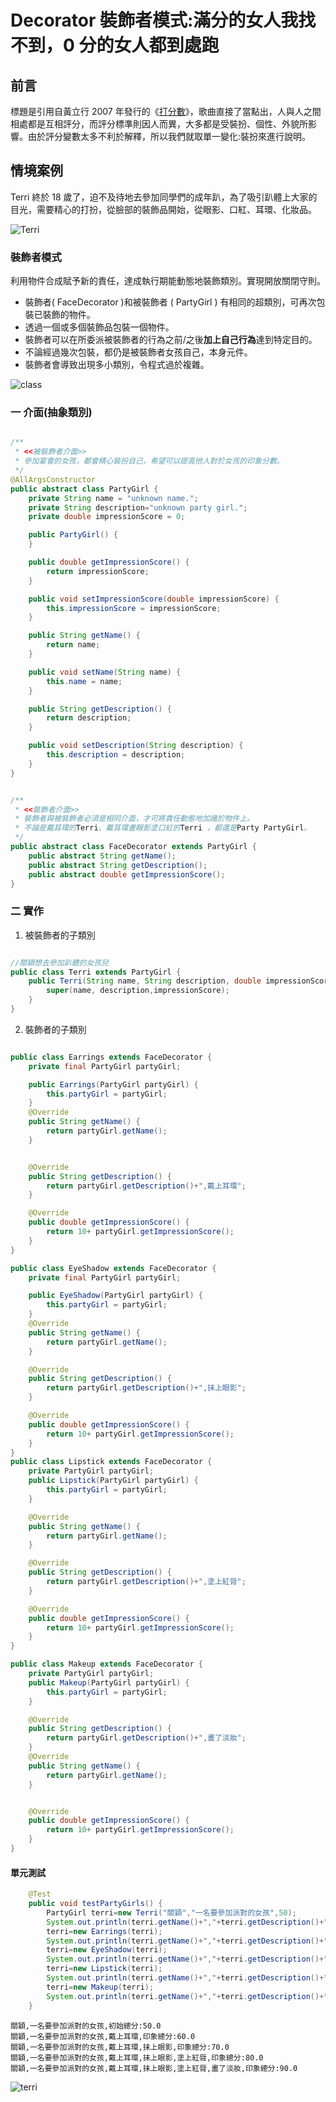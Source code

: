 # Decorator 裝飾者模式:滿分的女人我找不到，0 分的女人都到處跑 #

## 前言 ##

標題是引用自黃立行 2007 年發行的《[打分數](打分數 "https://www.youtube.com/watch?v=kX-zOqQZaaI")》，歌曲直接了當點出，人與人之間相處都是互相評分，而評分標準則因人而異，大多都是受裝扮、個性、外貌所影響。由於評分變數太多不利於解釋，所以我們就取單一變化:裝扮來進行說明。

## 情境案例 ##

Terri 終於 18 歲了，迫不及待地去參加同學們的成年趴，為了吸引趴體上大家的目光，需要精心的打扮，從臉部的裝飾品開始，從眼影、口紅、耳環、化妝品。

![Terri](https://raw.githubusercontent.com/show1po/DesignPattern/master/src/resource/DesignPattern/decorator/terri.jpg)

### 裝飾者模式 ###

利用物件合成賦予新的責任，達成執行期能動態地裝飾類別。實現開放關閉守則。

* 裝飾者( FaceDecorator )和被裝飾者 ( PartyGirl ) 有相同的超類別，可再次包裝已裝飾的物件。
* 透過一個或多個裝飾品包裝一個物件。
* 裝飾者可以在所委派被裝飾者的行為之前/之後**加上自己行為**達到特定目的。
* 不論經過幾次包裝，都仍是被裝飾者女孩自己，本身元件。
* 裝飾者會導致出現多小類別，令程式過於複雜。

![class](https://raw.githubusercontent.com/show1po/DesignPattern/master/src/resource/DesignPattern/decorator/decorator.png)

### 一 介面(抽象類別) ###

~~~java

/**
 * <<被裝飾者介面>>
 * 參加宴會的女孩，都會精心裝扮自己，希望可以提高他人對於女孩的印象分數。
 */
@AllArgsConstructor
public abstract class PartyGirl {
    private String name = "unknown name.";
    private String description="unknown party girl.";
    private double impressionScore = 0;

    public PartyGirl() {
    }

    public double getImpressionScore() {
        return impressionScore;
    }

    public void setImpressionScore(double impressionScore) {
        this.impressionScore = impressionScore;
    }

    public String getName() {
        return name;
    }

    public void setName(String name) {
        this.name = name;
    }

    public String getDescription() {
        return description;
    }

    public void setDescription(String description) {
        this.description = description;
    }
}


/**
 * <<裝飾者介面>>
 * 裝飾者與被裝飾者必須是相同介面，才可將責任動態地加諸於物件上。
 * 不論是戴耳環的Terri、戴耳環畫眼影塗口紅的Terri ，都還是Party PartyGirl。
 */
public abstract class FaceDecorator extends PartyGirl {
    public abstract String getName();
    public abstract String getDescription();
    public abstract double getImpressionScore();
}

~~~

### 二 實作 ###

1. 被裝飾者的子類別

~~~java

//關穎想去參加趴體的女孩兒
public class Terri extends PartyGirl {
    public Terri(String name, String description, double impressionScore) {
        super(name, description,impressionScore);
    }
}
~~~

2. 裝飾者的子類別

~~~java

public class Earrings extends FaceDecorator {
    private final PartyGirl partyGirl;

    public Earrings(PartyGirl partyGirl) {
        this.partyGirl = partyGirl;
    }
    @Override
    public String getName() {
        return partyGirl.getName();
    }


    @Override
    public String getDescription() {
        return partyGirl.getDescription()+",戴上耳環";
    }

    @Override
    public double getImpressionScore() {
        return 10+ partyGirl.getImpressionScore();
    }
}

public class EyeShadow extends FaceDecorator {
    private final PartyGirl partyGirl;

    public EyeShadow(PartyGirl partyGirl) {
        this.partyGirl = partyGirl;
    }
    @Override
    public String getName() {
        return partyGirl.getName();
    }

    @Override
    public String getDescription() {
        return partyGirl.getDescription()+",抹上眼影";
    }

    @Override
    public double getImpressionScore() {
        return 10+ partyGirl.getImpressionScore();
    }
}
public class Lipstick extends FaceDecorator {
    private PartyGirl partyGirl;
    public Lipstick(PartyGirl partyGirl) {
        this.partyGirl = partyGirl;
    }

    @Override
    public String getName() {
        return partyGirl.getName();
    }

    @Override
    public String getDescription() {
        return partyGirl.getDescription()+",塗上紅脣";
    }

    @Override
    public double getImpressionScore() {
        return 10+ partyGirl.getImpressionScore();
    }
}

public class Makeup extends FaceDecorator {
    private PartyGirl partyGirl;
    public Makeup(PartyGirl partyGirl) {
        this.partyGirl = partyGirl;
    }

    @Override
    public String getDescription() {
        return partyGirl.getDescription()+",畫了淡妝";
    }
    @Override
    public String getName() {
        return partyGirl.getName();
    }


    @Override
    public double getImpressionScore() {
        return 10+ partyGirl.getImpressionScore();
    }
}

~~~

#### 單元測試 ####

~~~java
    @Test
    public void testPartyGirls() {
        PartyGirl terri=new Terri("關穎","一名要參加派對的女孩",50);
        System.out.println(terri.getName()+","+terri.getDescription()+",初始總分:"+terri.getImpressionScore());
        terri=new Earrings(terri);
        System.out.println(terri.getName()+","+terri.getDescription()+",印象總分:"+terri.getImpressionScore());
        terri=new EyeShadow(terri);
        System.out.println(terri.getName()+","+terri.getDescription()+",印象總分:"+terri.getImpressionScore());
        terri=new Lipstick(terri);
        System.out.println(terri.getName()+","+terri.getDescription()+",印象總分:"+terri.getImpressionScore());
        terri=new Makeup(terri);
        System.out.println(terri.getName()+","+terri.getDescription()+",印象總分:"+terri.getImpressionScore());
    }


~~~

	關穎,一名要參加派對的女孩,初始總分:50.0
	關穎,一名要參加派對的女孩,戴上耳環,印象總分:60.0
	關穎,一名要參加派對的女孩,戴上耳環,抹上眼影,印象總分:70.0
	關穎,一名要參加派對的女孩,戴上耳環,抹上眼影,塗上紅脣,印象總分:80.0
	關穎,一名要參加派對的女孩,戴上耳環,抹上眼影,塗上紅脣,畫了淡妝,印象總分:90.0

![terri](https://raw.githubusercontent.com/show1po/DesignPattern/master/src/resource/DesignPattern/decorator/decorator_terri.png)
